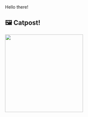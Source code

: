 Hello there!



## 🖼️ Catpost!

<sub>
    <img src="https://cdn2.thecatapi.com/images/e5b.jpg" height="256">
</sub>

